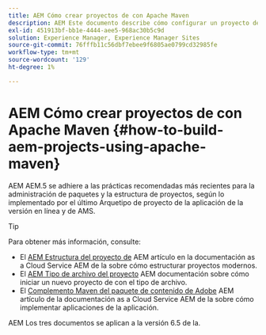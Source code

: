 ```yaml
---
title: AEM Cómo crear proyectos de con Apache Maven
description: AEM Este documento describe cómo configurar un proyecto de basado en Apache Maven
exl-id: 451913bf-bb1e-4444-aee5-968ac30b5c9d
solution: Experience Manager, Experience Manager Sites
source-git-commit: 76fffb11c56dbf7ebee9f6805ae0799cd32985fe
workflow-type: tm+mt
source-wordcount: '129'
ht-degree: 1%

---
```


# AEM Cómo crear proyectos de con Apache Maven {#how-to-build-aem-projects-using-apache-maven}

AEM AEM.5 se adhiere a las prácticas recomendadas más recientes para la administración de paquetes y la estructura de proyectos, según lo implementado por el último Arquetipo de proyecto de la aplicación de la versión en línea y de AMS.

>[!TIP]
>
>Para obtener más información, consulte:
>
>* El [AEM Estructura del proyecto de](https://experienceleague.adobe.com/docs/experience-manager-cloud-service/implementing/developing/aem-project-content-package-structure.html?lang=es) AEM artículo en la documentación as a Cloud Service AEM de la sobre cómo estructurar proyectos modernos.
>* El [AEM Tipo de archivo del proyecto](https://experienceleague.adobe.com/docs/experience-manager-core-components/using/developing/archetype/overview.html?lang=es) AEM documentación sobre cómo iniciar un nuevo proyecto de con el tipo de archivo.
>* El [Complemento Maven del paquete de contenido de Adobe](https://experienceleague.adobe.com/docs/experience-manager-cloud-service/implementing/developer-tools/maven-plugin.html#developer-tools) AEM artículo de la documentación as a Cloud Service AEM de la sobre cómo implementar aplicaciones de la aplicación.
>
>AEM Los tres documentos se aplican a la versión 6.5 de la.
